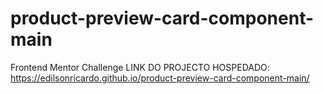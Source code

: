 # product-preview-card-component-main
 Frontend Mentor Challenge
LINK DO PROJECTO HOSPEDADO: https://edilsonricardo.github.io/product-preview-card-component-main/
